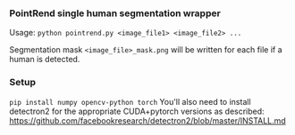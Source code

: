 ### PointRend single human segmentation wrapper
Usage: `python pointrend.py <image_file1> <image_file2> ...`

Segmentation mask `<image_file>_mask.png` will be written for each file if a human is detected.

### Setup
`pip install numpy opencv-python torch`
You'll also need to install detectron2 for the appropriate CUDA+pytorch versions as described:
https://github.com/facebookresearch/detectron2/blob/master/INSTALL.md


